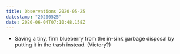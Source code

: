 ```yaml
---
title: Observations 2020-05-25
datestamp: "20200525"
date: 2020-06-04T07:10:48.158Z
---
```

- Saving a tiny, firm blueberry from the in-sink garbage disposal by putting it in the trash instead. (Victory?)